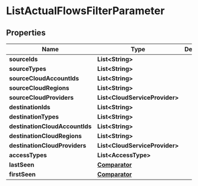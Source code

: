 

# ListActualFlowsFilterParameter


## Properties

| Name | Type | Description | Notes |
|------------ | ------------- | ------------- | -------------|
|**sourceIds** | **List&lt;String&gt;** |  |  [optional] |
|**sourceTypes** | **List&lt;String&gt;** |  |  [optional] |
|**sourceCloudAccountIds** | **List&lt;String&gt;** |  |  [optional] |
|**sourceCloudRegions** | **List&lt;String&gt;** |  |  [optional] |
|**sourceCloudProviders** | **List&lt;CloudServiceProvider&gt;** |  |  [optional] |
|**destinationIds** | **List&lt;String&gt;** |  |  [optional] |
|**destinationTypes** | **List&lt;String&gt;** |  |  [optional] |
|**destinationCloudAccountIds** | **List&lt;String&gt;** |  |  [optional] |
|**destinationCloudRegions** | **List&lt;String&gt;** |  |  [optional] |
|**destinationCloudProviders** | **List&lt;CloudServiceProvider&gt;** |  |  [optional] |
|**accessTypes** | **List&lt;AccessType&gt;** |  |  [optional] |
|**lastSeen** | [**Comparator**](Comparator.md) |  |  [optional] |
|**firstSeen** | [**Comparator**](Comparator.md) |  |  [optional] |



